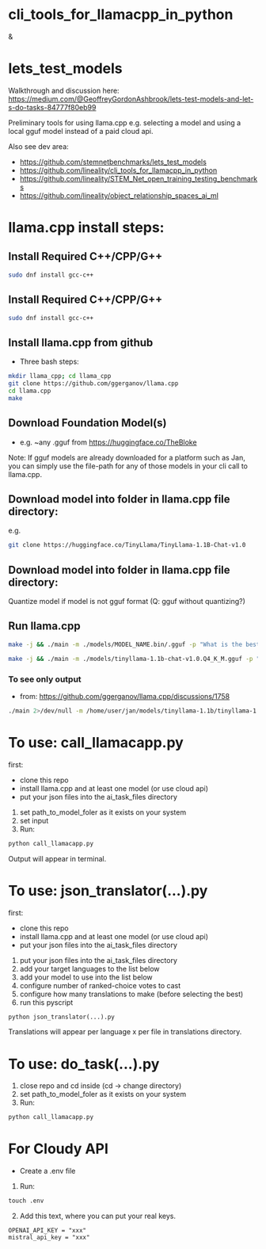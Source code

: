 # cli_tools_for_llamacpp_in_python
&
# lets_test_models

Walkthrough and discussion here:
https://medium.com/@GeoffreyGordonAshbrook/lets-test-models-and-let-s-do-tasks-84777f80eb99

Preliminary tools for using llama.cpp e.g. selecting a model and using
a local gguf model instead of a paid cloud api.

Also see dev area: 
- https://github.com/stemnetbenchmarks/lets_test_models 
- https://github.com/lineality/cli_tools_for_llamacpp_in_python  
- https://github.com/lineality/STEM_Net_open_training_testing_benchmarks
- https://github.com/lineality/object_relationship_spaces_ai_ml

# llama.cpp install steps:

## Install Required C++/CPP/G++
```bash
sudo dnf install gcc-c++
```

## Install Required C++/CPP/G++
```bash
sudo dnf install gcc-c++
```

## Install llama.cpp from github
- Three bash steps:
```bash
mkdir llama_cpp; cd llama_cpp
git clone https://github.com/ggerganov/llama.cpp
cd llama.cpp
make
```


## Download Foundation Model(s)
- e.g. ~any .gguf from https://huggingface.co/TheBloke 


Note: If gguf models are already downloaded for a platform such as Jan, you can simply use the file-path for any of those models in your cli call to llama.cpp.

## Download model into folder in llama.cpp file directory:
e.g.
```bash
git clone https://huggingface.co/TinyLlama/TinyLlama-1.1B-Chat-v1.0
```
## Download model into folder in llama.cpp file directory:
Quantize model if model is not gguf format
(Q: gguf without quantizing?)

## Run llama.cpp

```bash
make -j && ./main -m ./models/MODEL_NAME.bin/.gguf -p "What is the best gift for my wife?" -n 512
```

```bash
make -j && ./main -m ./models/tinyllama-1.1b-chat-v1.0.Q4_K_M.gguf -p "What is a horseshoe crab?" -n 512
```

### To see only output
- from: https://github.com/ggerganov/llama.cpp/discussions/1758 

```bash
./main 2>/dev/null -m /home/user/jan/models/tinyllama-1.1b/tinyllama-1.1b-chat-v1.0.Q4_K_M.gguf -p "What is a horseshoe crab?"
```


# To use: call_llamacapp.py
first:
- clone this repo
- install llama.cpp and at least one model (or use cloud api)
- put your json files into the ai_task_files directory

1. set path_to_model_foler as it exists on your system
2. set input
3. Run:
```python
python call_llamacapp.py
```
Output will appear in terminal.


# To use: json_translator(...).py
first:
- clone this repo
- install llama.cpp and at least one model (or use cloud api)
- put your json files into the ai_task_files directory

1. put your json files into the ai_task_files directory
2. add your target languages to the list below
3. add your model to use into the list below
4. configure number of ranked-choice votes to cast
5. configure how many translations to make (before selecting the best)
6. run this pyscript
```python
python json_translator(...).py
```
Translations will appear per language x per file in translations directory.


# To use: do_task(...).py
1. close repo and cd inside (cd -> change directory)
2. set path_to_model_foler as it exists on your system
3. Run:
```python
python call_llamacapp.py
```


# For Cloudy API
- Create a .env file
1. Run:
```python
touch .env
```

2. Add this text, where you can put your real keys.
```
OPENAI_API_KEY = "xxx"
mistral_api_key = "xxx"
```